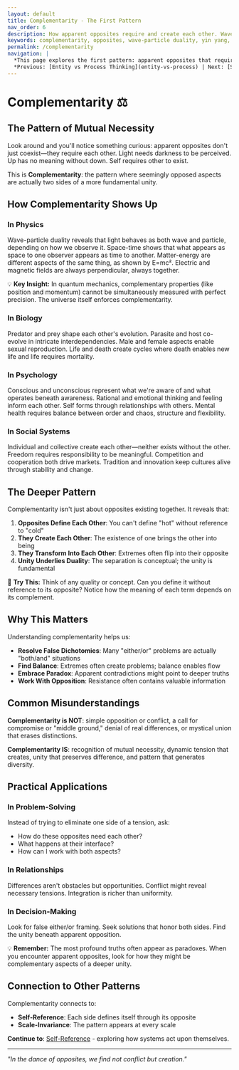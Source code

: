 ```yaml
---
layout: default
title: Complementarity - The First Pattern
nav_order: 6
description: How apparent opposites require and create each other. Wave-particle duality, self-other relationships, and dynamic balance explained.
keywords: complementarity, opposites, wave-particle duality, yin yang, dynamic balance
permalink: /complementarity
navigation: |
  *This page explores the first pattern: apparent opposites that require each other. Best suited for deep understanding.*  
  *Previous: [Entity vs Process Thinking](entity-vs-process) | Next: [Self-Reference](self-reference)*
---
```


# Complementarity ⚖️

## The Pattern of Mutual Necessity

Look around and you'll notice something curious: apparent opposites don't just coexist—they require each other. Light needs darkness to be perceived. Up has no meaning without down. Self requires other to exist.

This is **Complementarity**: the pattern where seemingly opposed aspects are actually two sides of a more fundamental unity.

## How Complementarity Shows Up

### In Physics
Wave-particle duality reveals that light behaves as both wave and particle, depending on how we observe it. Space-time shows that what appears as space to one observer appears as time to another. Matter-energy are different aspects of the same thing, as shown by E=mc². Electric and magnetic fields are always perpendicular, always together.

<div class="key-insight">
💡 <strong>Key Insight:</strong> In quantum mechanics, complementary properties (like position and momentum) cannot be simultaneously measured with perfect precision. The universe itself enforces complementarity.
</div>

### In Biology
Predator and prey shape each other's evolution. Parasite and host co-evolve in intricate interdependencies. Male and female aspects enable sexual reproduction. Life and death create cycles where death enables new life and life requires mortality.

### In Psychology
Conscious and unconscious represent what we're aware of and what operates beneath awareness. Rational and emotional thinking and feeling inform each other. Self forms through relationships with others. Mental health requires balance between order and chaos, structure and flexibility.

### In Social Systems
Individual and collective create each other—neither exists without the other. Freedom requires responsibility to be meaningful. Competition and cooperation both drive markets. Tradition and innovation keep cultures alive through stability and change.

## The Deeper Pattern

Complementarity isn't just about opposites existing together. It reveals that:

1. **Opposites Define Each Other**: You can't define "hot" without reference to "cold"
2. **They Create Each Other**: The existence of one brings the other into being
3. **They Transform Into Each Other**: Extremes often flip into their opposite
4. **Unity Underlies Duality**: The separation is conceptual; the unity is fundamental

<div class="try-this">
🧪 <strong>Try This:</strong> Think of any quality or concept. Can you define it without reference to its opposite? Notice how the meaning of each term depends on its complement.
</div>

## Why This Matters

Understanding complementarity helps us:

- **Resolve False Dichotomies**: Many "either/or" problems are actually "both/and" situations
- **Find Balance**: Extremes often create problems; balance enables flow
- **Embrace Paradox**: Apparent contradictions might point to deeper truths
- **Work With Opposition**: Resistance often contains valuable information

## Common Misunderstandings

**Complementarity is NOT**: simple opposition or conflict, a call for compromise or "middle ground," denial of real differences, or mystical union that erases distinctions.

**Complementarity IS**: recognition of mutual necessity, dynamic tension that creates, unity that preserves difference, and pattern that generates diversity.

## Practical Applications

### In Problem-Solving
Instead of trying to eliminate one side of a tension, ask:
- How do these opposites need each other?
- What happens at their interface?
- How can I work with both aspects?

### In Relationships
Differences aren't obstacles but opportunities. Conflict might reveal necessary tensions. Integration is richer than uniformity.

### In Decision-Making
Look for false either/or framing. Seek solutions that honor both sides. Find the unity beneath apparent opposition.

<div class="key-insight">
💡 <strong>Remember:</strong> The most profound truths often appear as paradoxes. When you encounter apparent opposites, look for how they might be complementary aspects of a deeper unity.
</div>

## Connection to Other Patterns

Complementarity connects to:
- **Self-Reference**: Each side defines itself through its opposite
- **Scale-Invariance**: The pattern appears at every scale

**Continue to**: [Self-Reference](self-reference) - exploring how systems act upon themselves.

---

*"In the dance of opposites, we find not conflict but creation."*

